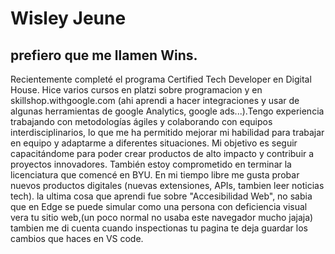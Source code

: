 # Wisley Jeune 
## prefiero que me llamen Wins.

Recientemente completé el programa Certified Tech Developer en Digital House. Hice varios cursos en platzi sobre programacion y en skillshop.withgoogle.com (ahi aprendi a hacer integraciones y usar de algunas herramientas de google Analytics, google ads...).Tengo experiencia trabajando con metodologías ágiles y colaborando con equipos interdisciplinarios, lo que me ha permitido mejorar mi habilidad para trabajar en equipo y adaptarme a diferentes situaciones.
Mi objetivo es seguir capacitándome para poder crear productos de alto impacto y contribuir a proyectos innovadores. También estoy comprometido en terminar la licenciatura que comencé en BYU.
En mi tiempo libre me gusta probar nuevos productos digitales (nuevas extensiones, APIs, tambien leer noticias tech).
la ultima cosa que aprendi fue sobre "Accesibilidad Web", no sabia que en Edge se puede simular como una persona con deficiencia visual vera tu sitio web,(un poco normal no usaba este navegador mucho jajaja) tambien me di cuenta cuando inspectionas tu pagina  te deja guardar los cambios que haces en VS code. 